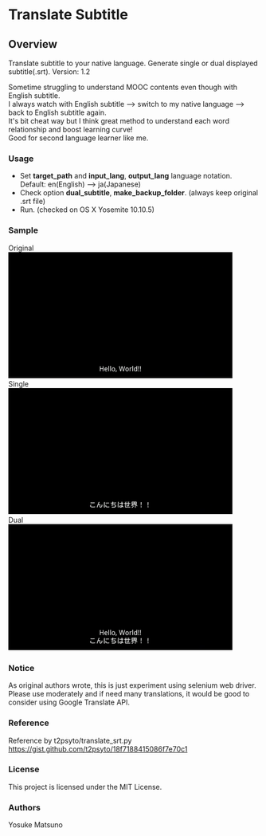 

# Translate Subtitle


## Overview

Translate subtitle to your native language. Generate single or dual displayed subtitle(.srt).
Version: 1.2

Sometime struggling to understand MOOC contents even though with English subtitle.  
I always watch with English subtitle --> switch to my native language --> back to English subtitle again.  
It's bit cheat way but I think great method to understand each word relationship and boost learning curve!  
Good for second language learner like me.

### Usage

- Set **target_path** and **input_lang**, **output_lang** language notation. Default: en(English) --> ja(Japanese)
- Check option **dual_subtitle**, **make_backup_folder**. (always keep original .srt file)
- Run. (checked on OS X Yosemite 10.10.5)

### Sample

Original  
<img src="original.png" width="450">   
Single  
<img src="single.png" width="450">  
Dual  
<img src="dual.png" width="450">  


### Notice

As original authors wrote, this is just experiment using selenium web driver.  
Please use moderately and if need many translations, it would be good to consider using Google Translate API.

### Reference

Reference by t2psyto/translate_srt.py  https://gist.github.com/t2psyto/18f7188415086f7e70c1

### License

This project is licensed under the MIT License.

### Authors

Yosuke Matsuno
